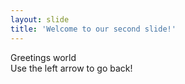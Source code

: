 ```yaml
---
layout: slide
title: 'Welcome to our second slide!'
---
```


Greetings world<br>
Use the left arrow to go back!
